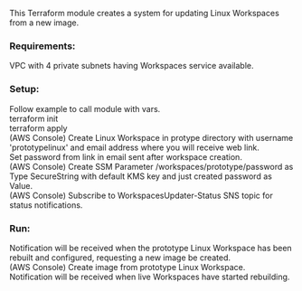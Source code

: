 This Terraform module creates a system for updating Linux Workspaces from a new image.  
  
### Requirements:  
VPC with 4 private subnets having Workspaces service available.  
  
### Setup:  
Follow example to call module with vars.  
terraform init  
terraform apply  
(AWS Console) Create Linux Workspace in protype directory with username 'prototypelinux' and email address where you will receive web link.  
Set password from link in email sent after workspace creation.  
(AWS Console) Create SSM Parameter /workspaces/prototype/password as Type SecureString with default KMS key and just created password as Value.  
(AWS Console) Subscribe to WorkspacesUpdater-Status SNS topic for status notifications.  
  
### Run:  
Notification will be received when the prototype Linux Workspace has been rebuilt and configured, requesting a new image be created.  
(AWS Console) Create image from prototype Linux Workspace.   
Notification will be received when live Workspaces have started rebuilding.  
